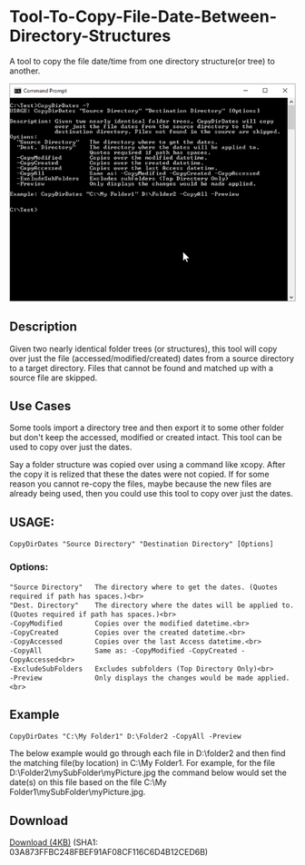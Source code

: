 # Tool-To-Copy-File-Date-Between-Directory-Structures
A tool to copy the file date/time from one directory structure(or tree) to another.

![Demo 1](https://github.com/SunsetQuest/Tool-To-Copy-File-Date-Between-Directory-Structures/blob/master/Info/CopyDirDatesDemo2.gif "Demo 1")

## Description 
Given two nearly identical folder trees (or structures), this tool will copy over just the file (accessed/modified/created) dates from a source directory to a target directory. Files that cannot be found and matched up with a source file are skipped.

## Use Cases 
Some tools import a directory tree and then export it to some other folder but don't keep the accessed, modified or created intact. This tool can be used to copy over just the dates.

Say a folder structure was copied over using a command like xcopy.  After the copy  it is relized that these the dates were not copied.  If for some reason you cannot re-copy the files, maybe because the new files are already being used, then you could use this tool to copy over just the dates. 

## USAGE: 
    CopyDirDates "Source Directory" "Destination Directory" [Options]

### Options:<br>
    "Source Directory"   The directory where to get the dates. (Quotes required if path has spaces.)<br>
    "Dest. Directory"    The directory where the dates will be applied to. (Quotes required if path has spaces.)<br>
    -CopyModified        Copies over the modified datetime.<br>
    -CopyCreated         Copies over the created datetime.<br>
    -CopyAccessed        Copies over the last Access datetime.<br>
    -CopyAll             Same as: -CopyModified -CopyCreated -CopyAccessed<br>
    -ExcludeSubFolders   Excludes subfolders (Top Directory Only)<br>
    -Preview             Only displays the changes would be made applied.<br>


## Example 
    CopyDirDates "C:\My Folder1" D:\Folder2 -CopyAll -Preview
The below example would go through each file in D:\folder2 and then find the matching file(by location) in C:\My Folder1.  For example, for the file D:\Folder2\mySubFolder\myPicture.jpg  the command below would set the date(s) on this file based on the file C:\My Folder1\mySubFolder\myPicture.jpg.  

## Download
[Download (4KB)](https://github.com/SunsetQuest/Tool-To-Copy-File-Date-Between-Directory-Structures/raw/master/CopyDirDatesTool.zip)  (SHA1: 03A873FFBC248FBEF91AF08CF116C6D4B12CED6B)



